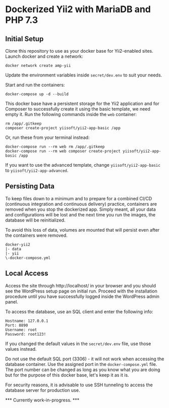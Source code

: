 # Dockerized Yii2 with MariaDB and PHP 7.3

## Initial Setup

Clone this repository to use as your docker base for Yii2-enabled sites. Launch docker and create a network:

```
docker network create amp-yii
```

Update the environment variables inside `secret/dev.env` to suit your needs.

Start and run the containers:

```
docker-compose up -d --build
```

This docker base have a persistent storage for the Yii2 application and for Composer to successfully create it using the basic template, we need empty it. Run the following commands inside the `web` container:

```
rm /app/.gitkeep
composer create-project yiisoft/yii2-app-basic /app
```

Or, run these from your terminal instead:

```
docker-compose run --rm web rm /app/.gitkeep
docker-compose run --rm web composer create-project yiisoft/yii2-app-basic /app
```

If you want to use the advanced template, change `yiisoft/yii2-app-basic` to `yiisoft/yii2-app-advanced`.

## Persisting Data

To keep files down to a minimum and to prepare for a combined CI/CD (continuous integration and continuous delivery) practice, containers are removed when you stop the dockerized app. Simply meant, all your data and configurations will be lost and the next time you run the images, the database will be reinitialized.

To avoid this loss of data, volumes are mounted that will persist even after the containers were removed.

```
docker-yii2
|- data
|- yii
\-docker-compose.yml
```

## Local Access

Access the site through http://localhost/ in your browser and you should see the WordPress setup page on initial run. Proceed with the installation procedure until you have successfully logged inside the WordPress admin panel.

To access the database, use an SQL client and enter the following info:

```
Hostname: 127.0.0.1
Port: 8890
Username: root
Password: root123!
```

If you changed the default values in the `secret/dev.env` file, use those values instead.

Do not use the default SQL port (3306) - it will not work when accessing the database container. Use the assigned port in the `docker-compose.yml` file. The port number can be changed as long as you know what you are doing but for the purpose of this docker base, let's keep it as it is.

For security reasons, it is advisable to use SSH tunneling to access the database server for production use.

*** Currently work-in-progress. ***